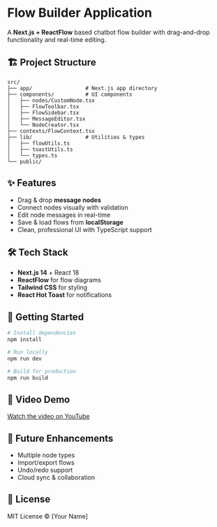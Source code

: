 # Flow Builder Application

A **Next.js + ReactFlow** based chatbot flow builder with drag-and-drop functionality and real-time editing.

## 🏗️ Project Structure

```
src/
├── app/                 # Next.js app directory
├── components/          # UI components
│   ├── nodes/CustomNode.tsx
│   ├── FlowToolbar.tsx
│   ├── FlowSidebar.tsx
│   ├── MessageEditor.tsx
│   └── NodeCreator.tsx
├── contexts/FlowContext.tsx
├── lib/                 # Utilities & types
│   ├── flowUtils.ts
│   ├── toastUtils.ts
│   └── types.ts
└── public/
```

## ✨ Features

- Drag & drop **message nodes**
- Connect nodes visually with validation
- Edit node messages in real-time
- Save & load flows from **localStorage**
- Clean, professional UI with TypeScript support

## 🛠️ Tech Stack

- **Next.js 14** + React 18
- **ReactFlow** for flow diagrams
- **Tailwind CSS** for styling
- **React Hot Toast** for notifications

## 🚀 Getting Started

```bash
# Install dependencies
npm install

# Run locally
npm run dev

# Build for production
npm run build
```

## 🎥 Video Demo

[Watch the video on YouTube](https://youtu.be/hQyNxhBoyU0)

## 🔮 Future Enhancements

- Multiple node types
- Import/export flows
- Undo/redo support
- Cloud sync & collaboration

## 📄 License

MIT License © [Your Name]
